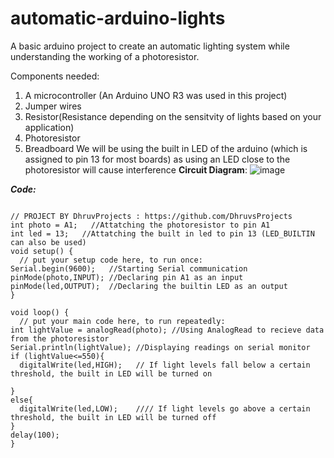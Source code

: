# automatic-arduino-lights
A basic arduino project to create an automatic lighting system while understanding the working of a photoresistor.

Components needed:
1) A microcontroller (An Arduino UNO R3 was used in this project)
2) Jumper wires
3) Resistor(Resistance depending on the sensitvity of lights based on your application)
4) Photoresistor
5) Breadboard
We will be using the built in LED of the arduino (which is assigned to pin 13 for most boards) as using an LED close to the photoresistor will cause interference 
**Circuit Diagram**:
![image](https://github.com/user-attachments/assets/e041cecb-885c-4760-85d8-0e786f7efb88)

***Code:***
```

// PROJECT BY DhruvProjects : https://github.com/DhruvsProjects
int photo = A1;   //Attatching the photoresistor to pin A1
int led = 13;   //Attatching the built in led to pin 13 (LED_BUILTIN can also be used)
void setup() {
  // put your setup code here, to run once:
Serial.begin(9600);   //Starting Serial communication
pinMode(photo,INPUT); //Declaring pin A1 as an input
pinMode(led,OUTPUT);  //Declaring the builtin LED as an output
}

void loop() {
  // put your main code here, to run repeatedly:
int lightValue = analogRead(photo); //Using AnalogRead to recieve data from the photoresistor
Serial.println(lightValue); //Displaying readings on serial monitor
if (lightValue<=550){
  digitalWrite(led,HIGH);   // If light levels fall below a certain threshold, the built in LED will be turned on

}
else{
  digitalWrite(led,LOW);    //// If light levels go above a certain threshold, the built in LED will be turned off
}
delay(100); 
}

```

   

   
